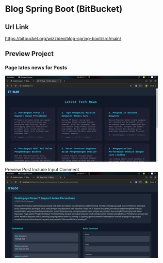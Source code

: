 # Blog Spring Boot (BitBucket)

## Url Link
https://bitbucket.org/wizzidev/blog-spring-boot/src/main/

## Preview Project

### Page lates news for Posts
![Deskripsi Gambar](https://raw.githubusercontent.com/WizziGameDev/blog-spring-boot/main/blog-image/1.png)

Preview Post Include Input Comment
![Deskripsi Gambar](https://raw.githubusercontent.com/WizziGameDev/blog-spring-boot/main/blog-image/2.png)
